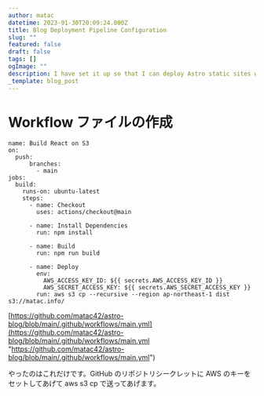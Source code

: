 ```yaml
---
author: matac
datetime: 2023-01-30T20:09:24.000Z
title: Blog Deployment Pipeline Configuration
slug: ""
featured: false
draft: false
tags: []
ogImage: ""
description: I have set it up so that I can deploy Astro static sites with GitHub Actions.
_template: blog_post
---
```


# Workflow ファイルの作成

    name: Build React on S3
    on:
      push:
          branches:
            - main
    jobs:
      build:
        runs-on: ubuntu-latest
        steps:
          - name: Checkout
            uses: actions/checkout@main

          - name: Install Dependencies
            run: npm install

          - name: Build
            run: npm run build

          - name: Deploy
            env:
              AWS_ACCESS_KEY_ID: ${{ secrets.AWS_ACCESS_KEY_ID }}
              AWS_SECRET_ACCESS_KEY: ${{ secrets.AWS_SECRET_ACCESS_KEY }}
            run: aws s3 cp --recursive --region ap-northeast-1 dist s3://matac.info/

[https://github.com/matac42/astro-blog/blob/main/.github/workflows/main.yml](https://github.com/matac42/astro-blog/blob/main/.github/workflows/main.yml "https://github.com/matac42/astro-blog/blob/main/.github/workflows/main.yml")

やったのはこれだけです。GitHub のリポジトリシークレットに AWS のキーをセットしてあげて aws s3 cp で送ってあげます。
